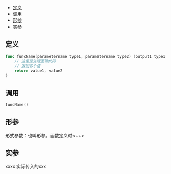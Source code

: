 
<!-- vim-markdown-toc Redcarpet -->

* [定义](#定义)
* [调用](#调用)
* [形参](#形参)
* [实参](#实参)

<!-- vim-markdown-toc -->


## 定义

```Go
func funcName(parametername type1, parametername type2) (output1 type1, output2 type2) {
    // 这里是处理逻辑代码
    // 返回多个值
    return value1, value2
}
```

## 调用

```Go
funcName()
```


## 形参

形式参数：也叫形参。函数定义时<++>

## 实参

xxxx 实际传入的xxx
